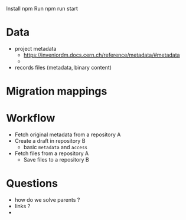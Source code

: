 Install npm
Run npm run start


# Data

- project metadata
  - https://inveniordm.docs.cern.ch/reference/metadata/#metadata
  -   
- records files (metadata, binary content)

# Migration mappings 



# Workflow

- Fetch original metadata from a repository A
- Create a draft in repository B 
  - basic `metadata` and `access`
- Fetch files from a repository A
  - Save files to a repository B
    
# Questions 

- how do we solve parents ?
- links ?
- 